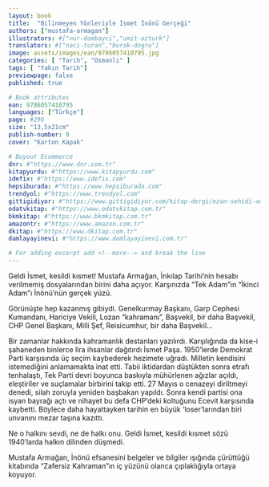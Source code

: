 ```yaml
---
layout: book
title:  "Bilinmeyen Yönleriyle İsmet İnönü Gerçeği"
authors: ["mustafa-armagan"]
illustrators: #["nur-dombayci","umit-ozturk"]
translators: #["naci-turan","burak-dogru"]
image: assets/images/ean/9786057410795.jpg
categories: [ "Tarih", "Osmanlı" ]
tags: [ "Yakın Tarih"]
previewpage: false
published: true

# Book attributes
ean: 9786057410795
languages: ["Türkçe"]
page: #296
size: "13,5x21cm"
publish-number: 9
cover: "Karton Kapak"

# Buyout Ecommerce
dnr: #"https://www.dnr.com.tr"
kitapyurdu: #"https://www.kitapyurdu.com"
idefix: #"https://www.idefix.com"
hepsiburada: #"https://www.hepsiburada.com"
trendyol: #"https://www.trendyol.com"
gittigidiyor: #"https://www.gittigidiyor.com/kitap-dergi/ezan-sehidi-adnan-menderes_pdp_732728793"
odatvkitap: #"https://www.odatvkitap.com.tr"
bkmkitap: #"https://www.bkmkitap.com.tr"
amazontr: #"https://www.amazon.com.tr"
dkitap: #"https://www.dkitap.com.tr"
damlayayinevi: #"https://www.damlayayinevi.com.tr"

# For adding excerpt add <!--more--> and break the line
---
```

Geldi İsmet, kesildi kısmet!
Mustafa Armağan, İnkılap Tarihi’nin hesabı verilmemiş dosyalarından birini daha açıyor. Karşınızda “Tek Adam”ın “İkinci Adam”ı İnönü’nün gerçek yüzü.
<!--more--> 
Görünüşte hep kazanmış gibiydi. Genelkurmay Başkanı, Garp Cephesi Kumandanı, Hariciye Vekili, Lozan “kahramanı”, Başvekil, bir daha Başvekil, CHP Genel Başkanı, Milli Şef, Reisicumhur, bir daha Başvekil…

Bir zamanlar hakkında kahramanlık destanları yazılırdı. Karşılığında da kise-i şahaneden binlerce lira ihsanlar dağıtırdı İsmet Paşa. 1950’lerde Demokrat Parti karşısında üç seçim kaybederek hezimete uğradı. Milletin kendisini istemediğini anlamamakta inat etti. Tabii iktidardan düştükten sonra etrafı tenhalaştı, Tek Parti devri boyunca baskıyla mühürlenen ağızlar açıldı, eleştiriler ve suçlamalar birbirini takip etti. 27 Mayıs o cenazeyi diriltmeyi denedi, silah zoruyla yeniden başbakan yapıldı. Sonra kendi partisi ona isyan bayrağı açtı ve nihayet bu defa CHP’deki koltuğunu Ecevit karşısında kaybetti. Böylece daha hayattayken tarihin en büyük ‘loser’larından biri unvanını mezar taşına kazıttı.

Ne o halkını sevdi, ne de halkı onu. Geldi İsmet, kesildi kısmet sözü 1940’larda halkın dilinden düşmedi.

Mustafa Armağan, İnönü efsanesini belgeler ve bilgiler ışığında çürüttüğü kitabında “Zafersiz Kahraman”ın iç yüzünü olanca çıplaklığıyla ortaya koyuyor.